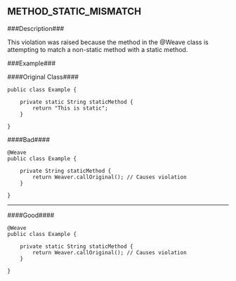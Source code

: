 ## METHOD_STATIC_MISMATCH ##

###Description###

This violation was raised because the method in the @Weave class is attempting to match a non-static method with a static method.

###Example###

####Original Class####
```
public class Example {

    private static String staticMethod {
        return "This is static";
    }

}
```


####Bad####
```
@Weave
public class Example {

    private String staticMethod {
        return Weaver.callOriginal(); // Causes violation
    }

}
```

----------

####Good####
```
@Weave
public class Example {

    private static String staticMethod {
        return Weaver.callOriginal(); // Causes violation
    }

}
```